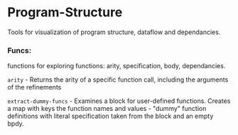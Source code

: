 # Program-Structure
Tools for visualization of program structure, dataflow and dependancies.


### Funcs:

functions for exploring functions: arity, specification, body, dependancies.

`arity` - Returns the arity of a specific function call, including the arguments of the refinements

`extract-dummy-funcs` - Examines a block for user-defined functions. Creates a map with keys the function names and values - "dummy" function definitions with literal specification taken from the block and an empty bpdy.
